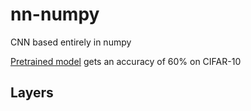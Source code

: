 # nn-numpy
CNN based entirely in numpy

[Pretrained model](https://drive.google.com/file/d/12UhdHYwO4NbP_D7n_PAhiPdVDcF069Uv/view?usp=sharing) gets an accuracy of 60% on CIFAR-10

## Layers



